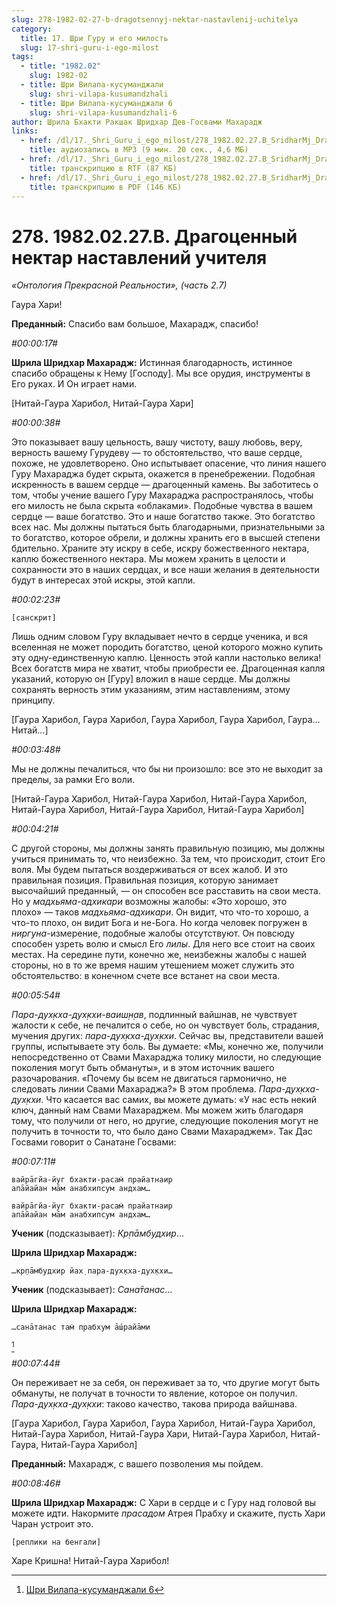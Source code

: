 ```yaml
---
slug: 278-1982-02-27-b-dragotsennyj-nektar-nastavlenij-uchitelya
category:
  title: 17. Шри Гуру и его милость
  slug: 17-shri-guru-i-ego-milost
tags:
  - title: "1982.02"
    slug: 1982-02
  - title: Шри Вилапа-кусуманджали
    slug: shri-vilapa-kusumandzhali
  - title: Шри Вилапа-кусуманджали 6
    slug: shri-vilapa-kusumandzhali-6
author: Шрила Бхакти Ракшак Шридхар Дев-Госвами Махарадж
links:
  - href: /dl/17._Shri_Guru_i_ego_milost/278_1982.02.27.B_SridharMj_Dragotsennyy_nektar_nastavleniy_uchitelya.mp3
    title: аудиозапись в MP3 (9 мин. 20 сек., 4,6 МБ)
  - href: /dl/17._Shri_Guru_i_ego_milost/278_1982.02.27.B_SridharMj_Dragotsennyy_nektar_nastavleniy_uchitelya.rtf
    title: транскрипцию в RTF (87 КБ)
  - href: /dl/17._Shri_Guru_i_ego_milost/278_1982.02.27.B_SridharMj_Dragotsennyy_nektar_nastavleniy_uchitelya.pdf
    title: транскрипцию в PDF (146 КБ)
---
```


# 278. 1982.02.27.B. Драгоценный нектар наставлений учителя

*«Онтология Прекрасной Реальности», (часть 2.7)*

Гаура Хари!

**Преданный:** Спасибо вам большое, Махарадж, спасибо!

*#00:00:17#*

**Шрила Шридхар Махарадж:** Истинная благодарность, истинное спасибо обращены к Нему [Господу]. Мы все орудия, инструменты в Его руках. И Он играет нами.

[Нитай-Гаура Харибол, Нитай-Гаура Хари]

*#00:00:38#*

Это показывает вашу цельность, вашу чистоту, вашу любовь, веру, верность вашему Гурудеву — то обстоятельство, что ваше сердце, похоже, не удовлетворено. Оно испытывает опасение, что линия нашего Гуру Махараджа будет скрыта, окажется в пренебрежении. Подобная искренность в вашем сердце — драгоценный камень. Вы заботитесь о том, чтобы учение вашего Гуру Махараджа распространялось, чтобы его милость не была скрыта «облаками». Подобные чувства в вашем сердце — ваше богатство. Это и наше богатство также. Это богатство всех нас. Мы должны пытаться быть благодарными, признательными за то богатство, которое обрели, и должны хранить его в высшей степени бдительно. Храните эту искру в себе, искру божественного нектара, каплю божественного нектара. Мы можем хранить в целости и сохранности это в наших сердцах, и все наши желания в деятельности будут в интересах этой искры, этой капли.

*#00:02:23#*

    [санскрит]

Лишь одним словом Гуру вкладывает нечто в сердце ученика, и вся вселенная не может породить богатство, ценой которого можно купить эту одну-единственную каплю. Ценность этой капли настолько велика! Всех богатств мира не хватит, чтобы приобрести ее. Драгоценная капля указаний, которую он [Гуру] вложил в наше сердце. Мы должны сохранять верность этим указаниям, этим наставлениям, этому принципу.

[Гаура Харибол, Гаура Харибол, Гаура Харибол, Гаура Харибол, Гаура… Нитай…]

*#00:03:48#*

Мы не должны печалиться, что бы ни произошло: все это не выходит за пределы, за рамки Его воли.

[Нитай-Гаура Харибол, Нитай-Гаура Харибол, Нитай-Гаура Харибол, Нитай-Гаура Харибол, Нитай-Гаура Харибол, Нитай-Гаура Харибол]

*#00:04:21#*

С другой стороны, мы должны занять правильную позицию, мы должны учиться принимать то, что неизбежно. За тем, что происходит, стоит Его воля. Мы будем пытаться воздерживаться от всех жалоб. И это правильная позиция. Правильная позиция, которую занимает высочайший преданный, — он способен все расставить на свои места. Но у *мадхьяма-адхикари* возможны жалобы: «Это хорошо, это плохо» — таков *мадхьяма-адхикари*. Он видит, что что-то хорошо, а что-то плохо, он видит Бога и не-Бога. Но когда человек погружен в *ниргуна*-измерение, подобные жалобы отсутствуют. Он повсюду способен узреть волю и смысл Его *лилы*. Для него все стоит на своих местах. На середине пути, конечно же, неизбежны жалобы с нашей стороны, но в то же время нашим утешением может служить это обстоятельство: в конечном счете все встанет на свои места.

*#00:05:54#*

*Пара-дух̣кха-дух̣кхи-ваиш̣н̣ав*, подлинный вайшнав, не чувствует жалости к себе, не печалится о себе, но он чувствует боль, страдания, мучения других: *пара-дух̣кха-дух̣кхи*. Сейчас вы, представители вашей группы, испытываете эту боль. Вы думаете: «Мы, конечно же, получили непосредственно от Свами Махараджа толику милости, но следующие поколения могут быть обмануты», и в этом источник вашего разочарования. «Почему бы всем не двигаться гармонично, не следовать линии Свами Махараджа?» В этом проблема. *Пара-дух̣кха-дух̣кхи*. Что касается вас самих, вы можете думать: «У нас есть некий ключ, данный нам Свами Махараджем. Мы можем жить благодаря тому, что получили от него, но другие, следующие поколения могут не получить в точности то, что было дано Свами Махараджем». Так Дас Госвами говорит о Санатане Госвами:

*#00:07:11#*

    вайрāгйа-йуг бхакти-расам̇ прайатнаир
    апāйайан мāм анабхипсум андхам…

    вайрāгйа-йуг бхакти-расам̇ прайатнаир
    апāйайан мāм анабхипсум андхам…

**Ученик** (подсказывает): *Кр̣пāмбудхир*…

**Шрила Шридхар Махарадж:**

    …кр̣пāмбудхир йах̣ пара-дух̣кха-дух̣кхи…

**Ученик** (подсказывает): *Сана̄танас*…

**Шрила Шридхар Махарадж:**

    …санāтанас там̇ прабхум āш́райāми
[^_ftn1]

*#00:07:44#*

Он переживает не за себя, он переживает за то, что другие могут быть обмануты, не получат в точности то явление, которое он получил. *Пара-дух̣кха-дух̣кхи*: таково качество, такова природа вайшнава.

[Гаура Харибол, Гаура Харибол, Гаура Харибол, Нитай-Гаура Харибол, Нитай-Гаура Харибол, Нитай-Гаура Хари, Нитай-Гаура Харибол, Нитай-Гаура, Нитай-Гаура Харибол]

**Преданный:** Махарадж, с вашего позволения мы пойдем.

*#00:08:46#*

**Шрила Шридхар Махарадж:** С Хари в сердце и с Гуру над головой вы можете идти. Накормите *прасадом* Атрея Прабху и скажите, пусть Хари Чаран устроит это.

    [реплики на бенгали]

Харе Кришна! Нитай-Гаура Харибол!



[^_ftn1]: [Шри Вилапа-кусуманджали 6](../notes/shri-vilapa-kusumandzhali/shri-vilapa-kusumandzhali-6.md)
